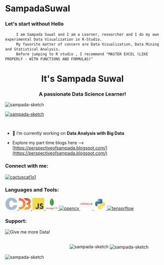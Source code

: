 # SampadaSuwal
### Let's start without Hello
         I am Sampada Suwal and I am a Learner, researcher and I do my own experimental Data Visualization in R-Studio.
         My favorite matter of concern are Data Visualization, Data Mining and Statistical Analysis. 
         Before jumping to R studio , I recommend "MASTER EXCEL (LIKE PROPERLY - WITH FUNCTIONS AND FORMULAS)"
           
<h1 align="center">It's Sampada Suwal</h1>
<h3 align="center">A passionate Data Science Learner!</h3>

<p align="left"> <img src="https://komarev.com/ghpvc/?username=sampada-sketch&label=Profile%20views&color=0e75b6&style=flat" alt="sampada-sketch" /> </p>

<p align="left"> <a href="https://github.com/ryo-ma/github-profile-trophy"><img src="https://github-profile-trophy.vercel.app/?username=sampada-sketch" alt="sampada-sketch" /></a> </p>

<p align="left"> <a href="https://twitter.com/" target="blank"><img src="https://img.shields.io/twitter/follow/?logo=twitter&style=for-the-badge" alt="" /></a> </p>

- 🔭 I’m currently working on **Data Analysis with Big Data**

- Explore my part time blogs here --> [https://perspectiveofsampada.blogspot.com/](https://perspectiveofsampada.blogspot.com/)

<h3 align="left">Connect with me:</h3>
<p align="left">
<a href="https://instagram.com/cactuscat1o1" target="blank"><img align="center" src="https://raw.githubusercontent.com/rahuldkjain/github-profile-readme-generator/neutral-icons/src/images/icons/Social/instagram.svg" alt="cactuscat1o1" height="30" width="40" /></a>
</p>

<h3 align="left">Languages and Tools:</h3>
<p align="left"> <a href="https://www.cprogramming.com/" target="_blank"> <img src="https://raw.githubusercontent.com/devicons/devicon/master/icons/c/c-original.svg" alt="c" width="40" height="40"/> </a> <a href="https://d3js.org/" target="_blank"> <img src="https://raw.githubusercontent.com/devicons/devicon/master/icons/d3js/d3js-original.svg" alt="d3js" width="40" height="40"/> </a> <a href="https://developer.mozilla.org/en-US/docs/Web/JavaScript" target="_blank"> <img src="https://raw.githubusercontent.com/devicons/devicon/master/icons/javascript/javascript-original.svg" alt="javascript" width="40" height="40"/> </a> <a href="https://www.mongodb.com/" target="_blank"> <img src="https://raw.githubusercontent.com/devicons/devicon/master/icons/mongodb/mongodb-original-wordmark.svg" alt="mongodb" width="40" height="40"/> </a> <a href="https://opencv.org/" target="_blank"> <img src="https://www.vectorlogo.zone/logos/opencv/opencv-icon.svg" alt="opencv" width="40" height="40"/> </a> <a href="https://www.oracle.com/" target="_blank"> <img src="https://raw.githubusercontent.com/devicons/devicon/master/icons/oracle/oracle-original.svg" alt="oracle" width="40" height="40"/> </a> <a href="https://www.python.org" target="_blank"> <img src="https://raw.githubusercontent.com/devicons/devicon/master/icons/python/python-original.svg" alt="python" width="40" height="40"/> </a> <a href="https://www.tensorflow.org" target="_blank"> <img src="https://www.vectorlogo.zone/logos/tensorflow/tensorflow-icon.svg" alt="tensorflow" width="40" height="40"/> </a> </p>

<h3 align="left">Support:</h3>
<p><a href="https://www.buymeacoffee.com/Give me more Data!"> <img align="left" src="https://cdn.buymeacoffee.com/buttons/v2/default-yellow.png" height="50" width="210" alt="Give me more Data!" /></a></p><br><br>

<p><img align="left" src="https://github-readme-stats.vercel.app/api/top-langs?username=sampada-sketch&show_icons=true&locale=en&layout=compact" alt="sampada-sketch" /></p>

<p>&nbsp;<img align="center" src="https://github-readme-stats.vercel.app/api?username=sampada-sketch&show_icons=true&locale=en" alt="sampada-sketch" /></p>

<p><img align="center" src="https://github-readme-streak-stats.herokuapp.com/?user=sampada-sketch&" alt="sampada-sketch" /></p>
